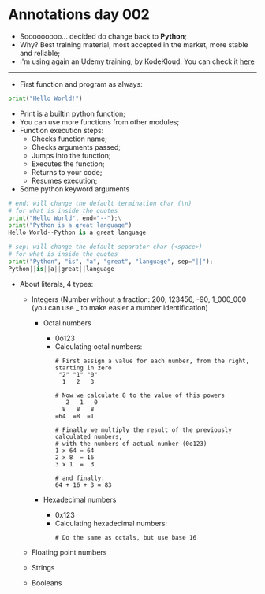 # Annotations day 002

- Sooooooooo... decided do change back to **Python**;
- Why? Best training material, most accepted in the market, more stable and reliable;
- I'm using again an Udemy training, by KodeKloud. You can check it [here](https://www.udemy.com/course/python-entry-level-programmer-certification-pcep/)
---

- First function and program as always:

```python
print("Hello World!")
```

- Print is a builtin python function;
- You can use more functions from other modules;
- Function execution steps:
  - Checks function name;
  - Checks arguments passed;
  - Jumps into the function;
  - Executes the function;
  - Returns to your code;
  - Resumes execution;
- Some python keyword arguments

```python
# end: will change the default termination char (\n)
# for what is inside the quotes
print("Hello World", end="--");\
print("Python is a great language")
Hello World--Python is a great language

# sep: will change the default separator char (<space>)
# for what is inside the quotes
print("Python", "is", "a", "great", "language", sep="||");
Python||is||a||great||language
```

- About literals, 4 types:
  - Integers (Number without a fraction: 200, 123456, -90, 1_000_000 (you can use _ to make easier a number identification)
    - Octal numbers
      - 0o123
      - Calculating octal numbers:
        ```
        # First assign a value for each number, from the right, starting in zero
         "2" "1" "0"
          1   2   3

        # Now we calculate 8 to the value of this powers
           2   1   0
          8   8   8
        =64  =8  =1

        # Finally we multiply the result of the previously calculated numbers,
        # with the numbers of actual number (0o123)
        1 x 64 = 64
        2 x 8  = 16
        3 x 1  =  3

        # and finally:
        64 + 16 + 3 = 83
        ```

    - Hexadecimal numbers
      - 0x123
      - Calculating hexadecimal numbers:
        ```
        # Do the same as octals, but use base 16
        ```

  - Floating point numbers
  - Strings
  - Booleans
